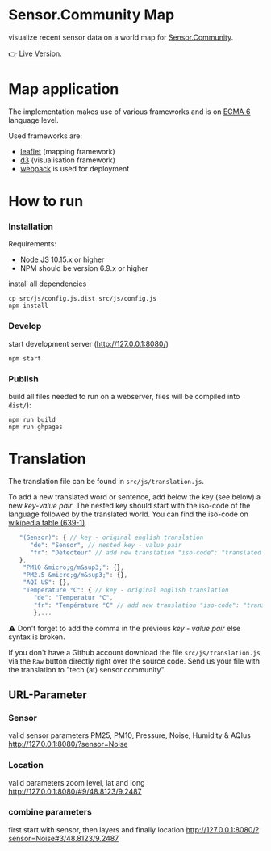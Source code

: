 # Sensor.Community Map
visualize recent sensor data on a world map for [Sensor.Community](https://sensor.community).
 
👉 [Live Version](https://maps.sensor.community/).

# Map application
The implementation makes use of various frameworks and is on [ECMA 6](https://developer.mozilla.org/de/docs/Web/JavaScript) language level. 

Used frameworks are:
* [leaflet](http://leafletjs.com/) (mapping framework)
* [d3](https://d3js.org/) (visualisation framework)
* [webpack](https://webpack.github.io/) is used for deployment

# How to run
### Installation
Requirements:
* [Node JS](https://nodejs.org/) 10.15.x or higher
* NPM should be version 6.9.x or higher

install all dependencies

```
cp src/js/config.js.dist src/js/config.js
npm install
```

### Develop
start development server (http://127.0.0.1:8080/)

```
npm start
```

### Publish
build all files needed to run on a webserver, files will be compiled into `dist/`):

```
npm run build
npm run ghpages
```

# Translation

The translation file can be found in `src/js/translation.js`. 

To add a new translated word or sentence, add below the key (see below) a new _key-value pair_. 
The nested key should start with the iso-code of the language followed by the translated world.
You can find the iso-code on [wikipedia table (639-1)](https://en.wikipedia.org/wiki/List_of_ISO_639-1_codes).

```javascript
   "(Sensor)": { // key - original english translation 
      "de": "Sensor", // nested key - value pair
      "fr": "Détecteur" // add new translation "iso-code": "translated word"
   },
    "PM10 &micro;g/m&sup3;": {},
    "PM2.5 &micro;g/m&sup3;": {},
    "AQI US": {},
    "Temperature °C": { // key - original english translation 
       "de": "Temperatur °C",
       "fr": "Température °C" // add new translation "iso-code": "translated word"
       },...
```

⚠ Don't forget to add the comma in the previous _key - value pair_ else syntax is broken.

If you don't have a Github account download the file `src/js/translation.js` via the `Raw` button directly right
over the source code. Send us your file with the translation to "tech (at) sensor.community".

## URL-Parameter

### Sensor 
valid sensor parameters PM25, PM10, Pressure, Noise, Humidity & AQIus 
http://127.0.0.1:8080/?sensor=Noise

### Location 
valid parameters zoom level, lat and long 
http://127.0.0.1:8080/#9/48.8123/9.2487

### combine parameters
first start with sensor, then layers and finally location
http://127.0.0.1:8080/?sensor=Noise#3/48.8123/9.2487

